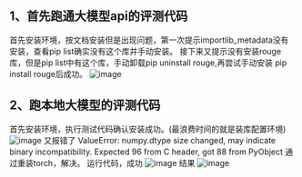 ## 1、首先跑通大模型api的评测代码
首先安装环境，按文档安装但是出现问题，第一次提示importlib_metadata没有安装，查看pip list确实没有这个库并手动安装。
接下来又提示没有安装rouge库，但是pip list中有这个库，手动卸载pip uninstall rouge,再尝试手动安装 pip install rouge后成功。
![image](https://github.com/user-attachments/assets/ae16ba4f-5d49-456b-8ca7-5ffe9d971478)

## 2、跑本地大模型的评测代码
首先安装环境，执行测试代码确认安装成功。(最浪费时间的就是装库配置环境)
![image](https://github.com/user-attachments/assets/33b24661-41f1-4072-b4d0-1c05fb91d28b)
又报错了
ValueError: numpy.dtype size changed, may indicate binary incompatibility. Expected 96 from C header, got 88 from PyObject
通过重装torch，解决。
运行代码，成功
![image](https://github.com/user-attachments/assets/f2080c5a-c88e-4d0b-b334-2b1b9809eb47)
结果
![image](https://github.com/user-attachments/assets/81510ad7-688a-468c-9543-373036c3e87d)
